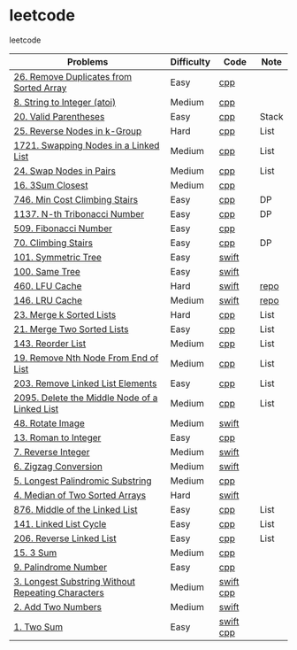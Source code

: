 # leetcode
leetcode

| Problems    | Difficulty  |    Code     |   Note      |
| ----------- | ----------- | ----------- | ----------- |
| [26. Remove Duplicates from Sorted Array](https://leetcode.com/problems/remove-duplicates-from-sorted-array/) | Easy | [cpp](./code/cpp/RemoveDuplicatesFromSortedArray/RemoveDuplicatesFromSortedArray.cpp) |  |
| [8. String to Integer (atoi)](https://leetcode.com/problems/string-to-integer-atoi/) | Medium | [cpp](./code/cpp/StringToInteger_atoi/StringToInteger_atoi.cpp) |  |
| [20. Valid Parentheses](https://leetcode.com/problems/valid-parentheses/) | Easy | [cpp](./code/cpp/ValidParentheses/ValidParentheses.cpp) | Stack |
| [25. Reverse Nodes in k-Group](https://leetcode.com/problems/reverse-nodes-in-k-group/) | Hard | [cpp](./code/cpp/ReverseNodesinkGroup/ReverseNodesinkGroup.cpp) | List |
| [1721. Swapping Nodes in a Linked List](https://leetcode.com/problems/swapping-nodes-in-a-linked-list/) | Medium | [cpp](./code/cpp/SwappingNodesinaLinkedList/SwappingNodesinaLinkedList.cpp) | List |
| [24. Swap Nodes in Pairs](https://leetcode.com/problems/swap-nodes-in-pairs/) | Medium | [cpp](./code/cpp/SwapNodesinPairs/SwapNodesinPairs.cpp) | List |
| [16. 3Sum Closest](https://leetcode.com/problems/3sum-closest/) | Medium | [cpp](./code/cpp/ThreeSumClosest/ThreeSumClosest.cpp) |  |
| [746. Min Cost Climbing Stairs](https://leetcode.com/problems/min-cost-climbing-stairs/) | Easy | [cpp](./code/cpp/MinCostClimbingStairs/MinCostClimbingStairs.cpp) | DP |
| [1137. N-th Tribonacci Number](https://leetcode.com/problems/n-th-tribonacci-number/) | Easy | [cpp](./code/cpp/TribonacciNumber/TribonacciNumber.cpp) | DP |
| [509. Fibonacci Number](https://leetcode.com/problems/fibonacci-number/) | Easy | [cpp](./code/cpp/FibonacciNumber/FibonacciNumber.cpp) | |
| [70. Climbing Stairs](https://leetcode.com/problems/climbing-stairs/) | Easy | [cpp](./code/cpp/ClimbingStairs/ClimbingStairs.cpp) | DP |
| [101. Symmetric Tree](https://leetcode.com/problems/symmetric-tree/) | Easy | [swift](./code/swift/SymmetricTree/SymmetricTree.swift) | |
| [100. Same Tree](https://leetcode.com/problems/same-tree/) | Easy | [swift](./code/swift/SameTree/SameTree.swift) | |
| [460. LFU Cache](https://leetcode.com/problems/lfu-cache/) | Hard | [swift](./code/swift/LFUCache/LFUCache.swift) | [repo](https://github.com/ganquan/naiveLRU) |
| [146. LRU Cache](https://leetcode.com/problems/lru-cache/) | Medium | [swift](./code/swift/LRUCache/LRUCache.swift) | [repo](https://github.com/ganquan/naiveLRU) |
| [23. Merge k Sorted Lists](https://leetcode.com/problems/merge-k-sorted-lists/) | Hard | [cpp](./code/cpp/MergekSortedLists/MergekSortedLists.cpp) | List |
| [21. Merge Two Sorted Lists](https://leetcode.com/problems/merge-two-sorted-lists/) | Easy | [cpp](./code/cpp/MergeTwoSortedLists/MergeTwoSortedLists.cpp) | List |
| [143. Reorder List](https://leetcode.com/problems/reorder-list/) | Medium | [cpp](./code/cpp/ReorderList/ReorderList.cpp) | List |
| [19. Remove Nth Node From End of List](https://leetcode.com/problems/remove-nth-node-from-end-of-list/) | Medium | [cpp](./code/cpp/RemoveNthNodeFromEndofList/RemoveNthNodeFromEndofList.cpp) | List |
| [203. Remove Linked List Elements](https://leetcode.com/problems/remove-linked-list-elements/) | Easy | [cpp](./code/cpp/RemoveLinkedListElements/RemoveLinkedListElements.cpp) | List |
| [2095. Delete the Middle Node of a Linked List](https://leetcode.com/problems/delete-the-middle-node-of-a-linked-list/) | Medium | [cpp](./code/cpp/DeleteTheMiddleNodeOfALinkedList/DeleteTheMiddleNodeOfALinkedList.cpp) | List |
| [48. Rotate Image](https://leetcode.com/problems/rotate-image/) | Medium | [swift](./code/swift/RotateImage/RotateImage.swift) | |
| [13. Roman to Integer](https://leetcode.com/problems/roman-to-integer/) | Easy | [cpp](./code/cpp/RomantoInteger/RomantoInteger.cpp) | |
| [7. Reverse Integer](https://leetcode.com/problems/reverse-integer/) | Medium | [swift](./code/swift/ReverseInteger/ReverseInteger.swift) | |
| [6. Zigzag Conversion](https://leetcode.com/problems/zigzag-conversion/) | Medium | [swift](./code/swift/ZigzagConversion/ZigzagConversion.swift) | |
| [5. Longest Palindromic Substring](https://leetcode.com/problems/longest-palindromic-substring/) | Medium | [cpp](./code/cpp/LongestPalindromicSubstring/LongestPalindromicSubstring.cpp) | |
| [4. Median of Two Sorted Arrays](https://leetcode.com/problems/median-of-two-sorted-arrays/) | Hard | [swift](./code/swift/MedianofTwoSortedArrays/MedianofTwoSortedArrays.swift) | |
| [876. Middle of the Linked List](https://leetcode.com/problems/middle-of-the-linked-list/) | Easy | [cpp](./code/cpp/MiddleOfTheLinkedList/MiddleOfTheLinkedList.cpp) | List |
| [141. Linked List Cycle](https://leetcode.com/problems/linked-list-cycle/) | Easy | [cpp](./code/cpp/LinkedListCycle/LinkedListCycle.cpp) | List |
| [206. Reverse Linked List](https://leetcode.com/problems/reverse-linked-list/) | Easy | [cpp](./code/cpp/ReverseLinkedList/ReverseLinkedList.cpp) | List |
| [15. 3 Sum](https://leetcode.com/problems/3sum/) | Medium | [cpp](./code/cpp/ThreeSum/ThreeSum.cpp) | |
| [9. Palindrome Number](https://leetcode.com/problems/palindrome-number/) | Easy | [cpp](./code/cpp/PalindromeNumber/PalindromeNumber.cpp) | |
| [3. Longest Substring Without Repeating Characters](https://leetcode.com/problems/longest-substring-without-repeating-characters/) | Medium |[swift](./code/swift/LongestSubstringWithoutRepeatingCharacters/lswrc.swift) [cpp](./code/cpp/LongestSubstringWithoutRepeatingCharacters/lswrc.cpp) | |
| [2. Add Two Numbers](https://leetcode.com/problems/add-two-numbers/) | Medium |[swift](./code/swift/AddTwoNumbers/AddTwoNumbers.swift) | |
| [1. Two Sum](https://leetcode.com/problems/two-sum/) | Easy | [swift](./code/swift/TwoSum/TwoSum.swift) [cpp](./code/cpp/TwoSum/TwoSum.cpp)| |
